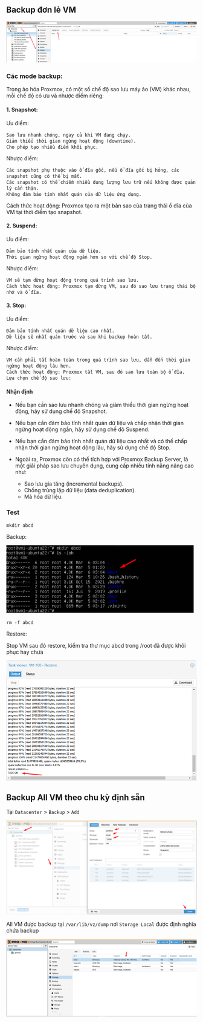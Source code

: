 ## Backup đơn lẻ VM

  <img src="proxmoximages/Screenshot_80.png">

### Các mode backup:

Trong ảo hóa Proxmox, có một số chế độ sao lưu máy ảo (VM) khác nhau, mỗi chế độ có ưu và nhược điểm riêng:

#### 1. Snapshot:

Ưu điểm:

    Sao lưu nhanh chóng, ngay cả khi VM đang chạy.
    Giảm thiểu thời gian ngừng hoạt động (downtime).
    Cho phép tạo nhiều điểm khôi phục.

Nhược điểm:

    Các snapshot phụ thuộc vào ổ đĩa gốc, nếu ổ đĩa gốc bị hỏng, các snapshot cũng có thể bị mất.
    Các snapshot có thể chiếm nhiều dung lượng lưu trữ nếu không được quản lý cẩn thận.
    Không đảm bảo tính nhất quán của dữ liệu ứng dụng.

Cách thức hoạt động: Proxmox tạo ra một bản sao của trạng thái ổ đĩa của VM tại thời điểm tạo snapshot.

#### 2. Suspend:

Ưu điểm:

    Đảm bảo tính nhất quán của dữ liệu.
    Thời gian ngừng hoạt động ngắn hơn so với chế độ Stop.

Nhược điểm:

    VM sẽ tạm dừng hoạt động trong quá trình sao lưu.
    Cách thức hoạt động: Proxmox tạm dừng VM, sau đó sao lưu trạng thái bộ nhớ và ổ đĩa.

#### 3. Stop:

Ưu điểm:

    Đảm bảo tính nhất quán dữ liệu cao nhất.
    Dữ liệu sẽ nhất quán trước và sau khi backup hoàn tất.

Nhược điểm:

    VM cần phải tắt hoàn toàn trong quá trình sao lưu, dẫn đến thời gian ngừng hoạt động lâu hơn.
    Cách thức hoạt động: Proxmox tắt VM, sau đó sao lưu toàn bộ ổ đĩa.
    Lựa chọn chế độ sao lưu:

#### Nhận định

  + Nếu bạn cần sao lưu nhanh chóng và giảm thiểu thời gian ngừng hoạt động, hãy sử dụng chế độ Snapshot.

  + Nếu bạn cần đảm bảo tính nhất quán dữ liệu và chấp nhận thời gian ngừng hoạt động ngắn, hãy sử dụng chế độ Suspend.

  + Nếu bạn cần đảm bảo tính nhất quán dữ liệu cao nhất và có thể chấp nhận thời gian ngừng hoạt động lâu, hãy sử dụng chế độ Stop.

  + Ngoài ra, Proxmox còn có thể tích hợp với Proxmox Backup Server, là một giải pháp sao lưu chuyên dụng, cung cấp nhiều tính năng nâng cao như:

    + Sao lưu gia tăng (incremental backups).
    + Chống trùng lặp dữ liệu (data deduplication).
    + Mã hóa dữ liệu.

### Test

    mkdir abcd

Backup:

  <img src="proxmoximages/Screenshot_81.png">

    rm -f abcd

Restore:

Stop VM sau đó restore, kiểm tra thư mục abcd trong /root đã được khôi phục hay chưa

   <img src="proxmoximages/Screenshot_82.png">

## Backup All VM theo chu kỳ định sẵn

Tại ``Datacenter`` > ``Backup`` > ``Add``

   <img src="proxmoximages/Screenshot_103.png">

All VM được backup tại ``/var/lib/vz/dump`` nơi ``Storage Local`` được định nghĩa chứa backup 

   <img src="proxmoximages/Screenshot_104.png">


 



